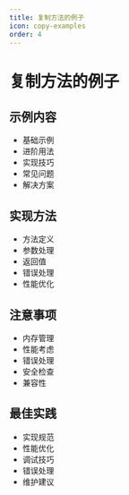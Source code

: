 ```yaml
---
title: 复制方法的例子
icon: copy-examples
order: 4
---
```


# 复制方法的例子

## 示例内容
- 基础示例
- 进阶用法
- 实现技巧
- 常见问题
- 解决方案

## 实现方法
- 方法定义
- 参数处理
- 返回值
- 错误处理
- 性能优化

## 注意事项
- 内存管理
- 性能考虑
- 错误处理
- 安全检查
- 兼容性

## 最佳实践
- 实现规范
- 性能优化
- 调试技巧
- 错误处理
- 维护建议
